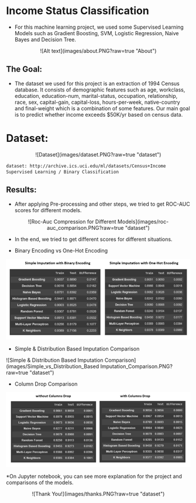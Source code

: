 # Income Status Classification

* For this machine learning project, we used some Supervised Learning Models such as Gradient Boosting, SVM, Logistic Regression, Naive Bayes and Decision Tree.

<p align="center">
![Alt text](images/about.PNG?raw=true "About")
</p>





##  **The Goal:**
* The dataset we used for this project is an extraction of 1994 Census database. It consists of demographic features such as age, workclass, education, education-num, marital-status, occupation, relationship, race, sex, capital-gain, capital-loss, hours-per-week, native-country and final-weight which is a combination of some features. Our main goal is to predict whether income exceeds $50K/yr based on census data.

	


# **Dataset:**

<p align="center">
![Dataset](images/dataset.PNG?raw=true "dataset")
</p>


	dataset: http://archive.ics.uci.edu/ml/datasets/Census+Income 
	Supervised Learning / Binary Classification				
	


## **Results:**

* After applying Pre-processing and other steps, we tried to get ROC-AUC scores for different models.

<p align="center">
![Roc-Auc Compression for Different Models](images/roc-auc_comparison.PNG?raw=true "dataset")
</p>


* In the end, we tried to get different scores for different situations.

* Binary Encoding vs One-Hot Encoding

![Binary Encoding vs One-Hot Encoding](images/Binary_Encoding_vs_One-Hot_Encoding.PNG?raw=true "dataset")


* Simple & Distribution Based Imputation Comparison

![Simple & Distribution Based Imputation Comparison](images/Simple_vs_Distribution_Based Imputation_Comparison.PNG?raw=true "dataset")



* Column Drop Comparison

![Column Drop Comparison](images/Column_Drop_Comparison.PNG?raw=true "dataset")





*On Jupyter notebook, you can see more explanation for the project and comparisons of the models.

<p align="center">
![Thank You!](images/thanks.PNG?raw=true "dataset")
</p>
	
	
	
	

